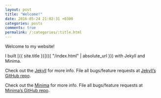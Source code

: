 ```yaml
---
layout: post
title: "Welcome!"
date: 2016-05-24 21:02:31 +0300
categories: posts
comments: true
permalink: /:categories/:title.html
---
```


Welcome to my website!

I built [{{ site.title }}]({{ "/index.html" | absolute_url }}) with Jekyll and Minima.

Check out the [Jekyll][jekyll] for more info. File all bugs/feature requests at [Jekyll’s GitHub repo][jekyll-gh].

Check out the [Minima][minima] for more info. File all bugs/feature requests at [Minima’s GitHub repo][minima-gh].

[jekyll]: https://jekyllrb.com
[jekyll-gh]: https://github.com/jekyll/jekyll

[minima]: https://jekyll.github.io/minima
[minima-gh]: https://github.com/jekyll/minima
